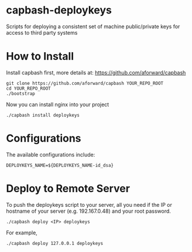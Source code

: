 capbash-deploykeys
==============

Scripts for deploying a consistent set of machine public/private keys for access to third party systems

# How to Install #

Install capbash first, more details at:
https://github.com/aforward/capbash

```
git clone https://github.com/aforward/capbash YOUR_REPO_ROOT
cd YOUR_REPO_ROOT
./bootstrap
```

Now you can install nginx into your project

```
./capbash install deploykeys
```

# Configurations #

The available configurations include:

```
DEPLOYKEYS_NAME=${DEPLOYKEYS_NAME-id_dsa}
```

# Deploy to Remote Server #

To push the deploykeys script to your server, all you need if the IP or hostname of your server (e.g. 192.167.0.48) and your root password.

```
./capbash deploy <IP> deploykeys
```

For example,

```
./capbash deploy 127.0.0.1 deploykeys
```
